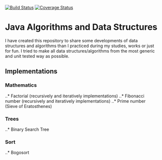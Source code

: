 [![Build Status](https://travis-ci.org/sbouclier/java-algorithms-and-data-structures.svg?branch=master)](https://travis-ci.org/sbouclier/java-algorithms-and-data-structures)
[![Coverage Status](https://coveralls.io/repos/github/sbouclier/java-algorithms-and-data-structures/badge.svg?branch=master)](https://coveralls.io/github/sbouclier/java-algorithms-and-data-structures?branch=master)

# Java Algorithms and Data Structures

I have created this repository to share some developments of data structures and algorithms than I practiced during my studies, works or just for fun. I tried to make all data structures/algorithms from the most generic and unit tested way as possible.

## Implementations

### Mathematics
..* Factorial (recursively and iteratively implementations)
..* Fibonacci number (recursively and iteratively implementations)
..* Prime number (Sieve of Eratosthenes)

### Trees
..* Binary Search Tree

### Sort
..* Bogosort